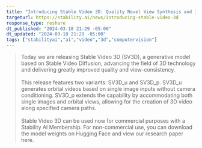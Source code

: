 ```yaml
---
title: "Introducing Stable Video 3D: Quality Novel View Synthesis and 3D Generation from Single Images"
targeturl: https://stability.ai/news/introducing-stable-video-3d
response_type: reshare
dt_published: "2024-03-18 21:29 -05:00"
dt_updated: "2024-03-18 21:29 -05:00"
tags: ["stabilityai","ai","video","3d","computervision"]
---
```


> Today we are releasing Stable Video 3D (SV3D), a generative model based on Stable Video Diffusion, advancing the field of 3D technology and delivering greatly improved quality and view-consistency.  
> <br>
> This release features two variants: SV3D_u and SV3D_p. SV3D_u generates orbital videos based on single image inputs without camera conditioning. SV3D_p extends the capability by accommodating both single images and orbital views, allowing for the creation of 3D video along specified camera paths.  
> <br>
> Stable Video 3D can be used now for commercial purposes with a Stability AI Membership. For non-commercial use, you can download the model weights on Hugging Face and view our research paper here.  